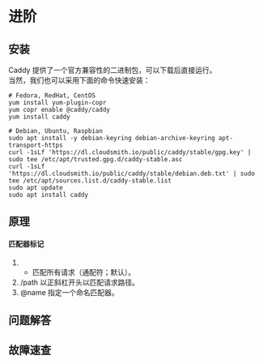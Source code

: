 # 进阶

## 安装

Caddy 提供了一个官方兼容性的二进制包，可以下载后直接运行。  
当然，我们也可以采用下面的命令快速安装：

```
# Fedora, RedHat, CentOS
yum install yum-plugin-copr
yum copr enable @caddy/caddy
yum install caddy

# Debian, Ubuntu, Raspbian
sudo apt install -y debian-keyring debian-archive-keyring apt-transport-https
curl -1sLf 'https://dl.cloudsmith.io/public/caddy/stable/gpg.key' | sudo tee /etc/apt/trusted.gpg.d/caddy-stable.asc
curl -1sLf 'https://dl.cloudsmith.io/public/caddy/stable/debian.deb.txt' | sudo tee /etc/apt/sources.list.d/caddy-stable.list
sudo apt update
sudo apt install caddy
```

## 原理

#### 匹配器标记

1. * 匹配所有请求（通配符；默认）。
2. /path 以正斜杠开头以匹配请求路径。
3. @name 指定一个命名匹配器。

## 问题解答


## 故障速查